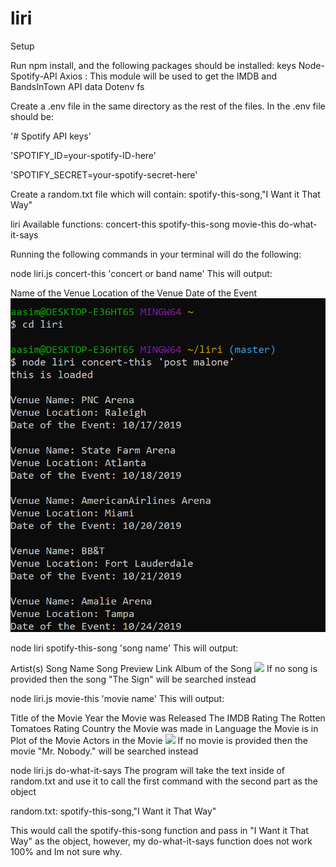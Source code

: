 # liri

Setup

Run npm install, and the following packages should be installed:
keys
Node-Spotify-API
Axios : This module will be used to get the IMDB and BandsInTown API data
Dotenv
fs

Create a .env file in the same directory as the rest of the files. In the .env file should be:

'# Spotify API keys'

'SPOTIFY_ID=your-spotify-ID-here'

'SPOTIFY_SECRET=your-spotify-secret-here'

Create a random.txt file which will contain: spotify-this-song,"I Want it That Way"


liri Available functions:
concert-this
spotify-this-song
movie-this
do-what-it-says

Running the following commands in your terminal will do the following:

node liri.js concert-this 'concert or band name'
This will output:

Name of the Venue
Location of the Venue
Date of the Event
![](images/ss1.png)


node liri spotify-this-song 'song name'
This will output:

Artist(s)
Song Name
Song Preview Link
Album of the Song
![](images/ss2)
If no song is provided then the song "The Sign" will be searched instead




node liri.js movie-this 'movie name'
This will output:

Title of the Movie
Year the Movie was Released
The IMDB Rating
The Rotten Tomatoes Rating
Country the Movie was made in
Language the Movie is in
Plot of the Movie
Actors in the Movie
![](images/ss3)
If no movie is provided then the movie "Mr. Nobody." will be searched instead



node liri.js do-what-it-says
The program will take the text inside of random.txt and use it to call the first command with the second part as the object

random.txt: spotify-this-song,"I Want it That Way"

This would call the spotify-this-song function and pass in "I Want it That Way" as the object,
however, my do-what-it-says function does not work 100% and Im not sure why.
